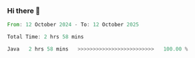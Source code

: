 ### Hi there 👋

<!--START_SECTION:waka-->

```rust
From: 12 October 2024 - To: 12 October 2025

Total Time: 2 hrs 58 mins

Java   2 hrs 58 mins   >>>>>>>>>>>>>>>>>>>>>>>>>   100.00 %
```

<!--END_SECTION:waka-->
